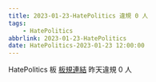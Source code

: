 ```yaml
---
title: 2023-01-23-HatePolitics 違規 0 人
tags:
    - HatePolitics
abbrlink: 2023-01-23-HatePolitics
date: HatePolitics-2023-01-23 12:00:00
---
```

HatePolitics 板 [板規連結](https://www.ptt.cc/bbs/HatePolitics/M.1617115262.A.D60.html)
昨天違規 0 人
